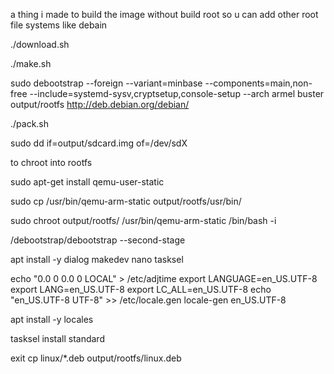 a thing i made to build the image without build root so u can add other root file systems like debain


./download.sh

./make.sh


sudo debootstrap --foreign --variant=minbase --components=main,non-free --include=systemd-sysv,cryptsetup,console-setup --arch armel buster output/rootfs http://deb.debian.org/debian/


./pack.sh

sudo dd if=output/sdcard.img of=/dev/sdX


to chroot into rootfs 

sudo apt-get install qemu-user-static 

sudo cp /usr/bin/qemu-arm-static output/rootfs/usr/bin/

sudo chroot output/rootfs/ /usr/bin/qemu-arm-static /bin/bash -i

/debootstrap/debootstrap --second-stage

apt install -y dialog makedev nano tasksel 

echo "0.0 0 0.0
0
LOCAL" >  /etc/adjtime
export LANGUAGE=en_US.UTF-8
export LANG=en_US.UTF-8
export LC_ALL=en_US.UTF-8
echo "en_US.UTF-8 UTF-8" >> /etc/locale.gen
locale-gen en_US.UTF-8

apt install -y locales

tasksel install standard

exit 
cp linux/*.deb output/rootfs/linux.deb
